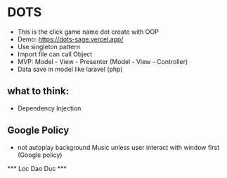 # DOTS
- This is the click game name dot create with OOP
- Demo: https://dots-sage.vercel.app/
- Use singleton pattern
- Import file can call Object
- MVP: Model - View - Presenter (Model - View - Controller)
- Data save in model like laravel (php)



## what to think:
- Dependency Injection

## Google Policy
- not autoplay background Music unless user interact with window first (Google policy)

*** Loc Dao Duc ***
